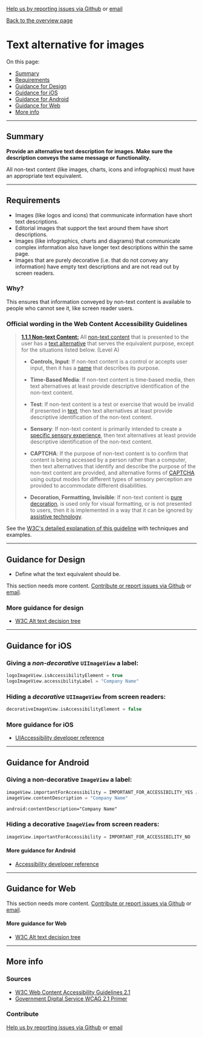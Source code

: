 [Help us by reporting issues via Github](https://github.com/theappbusiness/accessibility-guidelines) or [email](mailto:jeanfrancois@theappbusiness.com)

[Back to the overview page](./../README.md)

# Text alternative for images

On this page:
* [Summary](#summary)
* [Requirements](#requirements)
* [Guidance for Design](#guidance-for-design)
* [Guidance for iOS](#guidance-for-ios)
* [Guidance for Android](#guidance-for-android)
* [Guidance for Web](#guidance-for-web)
* [More info](#more-info)

---

## Summary

**Provide an alternative text description for images. Make sure the description conveys the same message or functionality.**

All non-text content (like images, charts, icons and infographics) must have an appropriate text equivalent.

---

## Requirements

* Images (like logos and icons) that communicate information have short text descriptions.
* Editorial images that support the text around them have short descriptions.
* Images (like infographics, charts and diagrams) that communicate complex information also have longer text descriptions within the same page.
* Images that are purely decorative (i.e. that do not convey any information) have empty text descriptions and are not read out by screen readers.

### Why?

This ensures that information conveyed by non-text content is available to people who cannot see it, like screen reader users.

### Official wording in the Web Content Accessibility Guidelines

> [**1.1.1 Non-text Content:**](https://www.w3.org/TR/UNDERSTANDING-WCAG20/text-equiv-all.html) All [non-text content](https://www.w3.org/TR/UNDERSTANDING-WCAG20/text-equiv-all.html#non-text-contentdef) that is presented to the user has a [text alternative](https://www.w3.org/TR/UNDERSTANDING-WCAG20/text-equiv-all.html#text-altdef) that serves the equivalent purpose, except for the situations listed below. (Level A)
>
> * **Controls, Input**: If non-text content is a control or accepts user input, then it has a [name](https://www.w3.org/TR/UNDERSTANDING-WCAG20/text-equiv-all.html#namedef) that describes its purpose.
>
>* **Time-Based Media**: If non-text content is time-based media, then text alternatives at least provide descriptive identification of the non-text content.
>
>* **Test**: If non-text content is a test or exercise that would be invalid if presented in [text](https://www.w3.org/TR/UNDERSTANDING-WCAG20/text-equiv-all.html#textdef), then text alternatives at least provide descriptive identification of the non-text content.
>
>* **Sensory**: If non-text content is primarily intended to create a [specific sensory experience](https://www.w3.org/TR/UNDERSTANDING-WCAG20/text-equiv-all.html#sensoryexpdef), then text alternatives at least provide descriptive identification of the non-text content.
>
>* **CAPTCHA**: If the purpose of non-text content is to confirm that content is being accessed by a person rather than a computer, then text alternatives that identify and describe the purpose of the non-text content are provided, and alternative forms of [CAPTCHA](https://www.w3.org/TR/UNDERSTANDING-WCAG20/text-equiv-all.html#CAPTCHAdef) using output modes for different types of sensory perception are provided to accommodate different disabilities.
>
>* **Decoration, Formatting, Invisible**: If non-text content is [pure decoration](https://www.w3.org/TR/UNDERSTANDING-WCAG20/text-equiv-all.html#puredecdef), is used only for visual formatting, or is not presented to users, then it is implemented in a way that it can be ignored by [assistive technology](https://www.w3.org/TR/UNDERSTANDING-WCAG20/text-equiv-all.html#atdef).

See the [W3C's detailed explanation of this guideline](https://www.w3.org/TR/UNDERSTANDING-WCAG20/text-equiv-all.html) with techniques and examples.

---

## Guidance for Design

* Define what the text equivalent should be.

This section needs more content. [Contribute or report issues via Github](https://github.com/theappbusiness/accessibility-guidelines/issues/51) or [email](mailto:jeanfrancois@theappbusiness.com).

### More guidance for design

* [W3C Alt text decision tree](https://www.w3.org/WAI/tutorials/images/decision-tree/)

---

## Guidance for iOS

### Giving a *non-decorative* `UIImageView` a label:

```swift
logoImageView.isAccessibilityElement = true
logoImageView.accessibilityLabel = "Company Name"
```

### Hiding a *decorative* `UIImageView` from screen readers:

```swift
decorativeImageView.isAccessibilityElement = false
```

### More guidance for iOS

* [UIAccessibility developer reference](https://developer.apple.com/documentation/uikit/accessibility/uiaccessibility)

---

## Guidance for Android

### Giving a **non-decorative** `ImageView` a label:

```kotlin
imageView.importantForAccessibility = IMPORTANT_FOR_ACCESSIBILITY_YES //optional, because all views that are focusable are important for accessibility
imageView.contentDescription = "Company Name"
```

```xml
android:contentDescription="Company Name"
```

### Hiding a **decorative** `ImageView` from screen readers:

```kotlin
imageView.importantForAccessibility = IMPORTANT_FOR_ACCESSIBILITY_NO
```

#### More guidance for Android

* [Accessibility developer reference](https://developer.android.com/guide/topics/ui/accessibility/apps#label-elements)

---

## Guidance for Web

This section needs more content. [Contribute or report issues via Github](https://github.com/theappbusiness/accessibility-guidelines/issues/50) or [email](mailto:jeanfrancois@theappbusiness.com).

#### More guidance for Web

* [W3C Alt text decision tree](https://www.w3.org/WAI/tutorials/images/decision-tree/)

---

## More info

### Sources

* [W3C Web Content Accessibility Guidelines 2.1](https://www.w3.org/TR/WCAG21/)
* [Government Digital Service WCAG 2.1 Primer](https://alphagov.github.io/wcag-primer/)

### Contribute

[Help us by reporting issues via Github](https://github.com/theappbusiness/accessibility-guidelines) or [email](mailto:jeanfrancois@theappbusiness.com)

